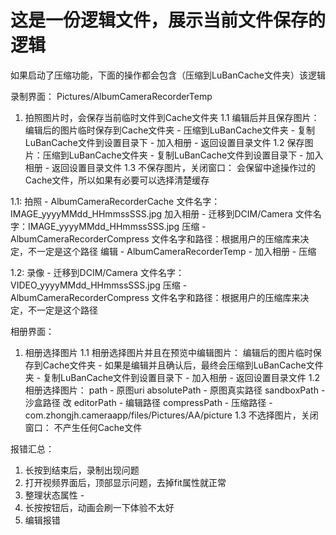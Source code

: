 # 这是一份逻辑文件，展示当前文件保存的逻辑
如果启动了压缩功能，下面的操作都会包含（压缩到LuBanCache文件夹）该逻辑

录制界面： Pictures/AlbumCameraRecorderTemp
1. 拍照图片时，会保存当前临时文件到Cache文件夹
1.1 编辑后并且保存图片：编辑后的图片临时保存到Cache文件夹 - 压缩到LuBanCache文件夹 - 复制LuBanCache文件到设置目录下 - 加入相册 - 返回设置目录文件
1.2 保存图片：压缩到LuBanCache文件夹 - 复制LuBanCache文件到设置目录下 - 加入相册 - 返回设置目录文件
1.3 不保存图片，关闭窗口： 会保留中途操作过的Cache文件，所以如果有必要可以选择清楚缓存

1.1:    拍照 - AlbumCameraRecorderCache 文件名字：IMAGE_yyyyMMdd_HHmmssSSS.jpg
        加入相册 - 迁移到DCIM/Camera 文件名字：IMAGE_yyyyMMdd_HHmmssSSS.jpg
        压缩 - AlbumCameraRecorderCompress 文件名字和路径：根据用户的压缩库来决定，不一定是这个路径
        编辑 - AlbumCameraRecorderTemp - 加入相册 - 压缩

1.2:    录像 - 迁移到DCIM/Camera 文件名字：VIDEO_yyyyMMdd_HHmmssSSS.jpg
        压缩 - AlbumCameraRecorderCompress 文件名字和路径：根据用户的压缩库来决定，不一定是这个路径

相册界面：
1. 相册选择图片
1.1 相册选择图片并且在预览中编辑图片：
    编辑后的图片临时保存到Cache文件夹 - 如果是编辑并且确认后，最终会压缩到LuBanCache文件夹 - 复制LuBanCache文件到设置目录下 - 加入相册 - 返回设置目录文件
1.2 相册选择图片：
    path - 原图uri
    absolutePath - 原图真实路径
    sandboxPath - 沙盒路径 改
    editorPath - 编辑路径
    compressPath - 压缩路径 - com.zhongjh.cameraapp/files/Pictures/AA/picture
1.3 不选择图片，关闭窗口： 不产生任何Cache文件


报错汇总：
1. 长按到结束后，录制出现问题
2. 打开视频界面后，顶部显示问题，去掉fit属性就正常
3. 整理状态属性 - 
4. 长按按钮后，动画会刷一下体验不太好
5. 编辑报错
